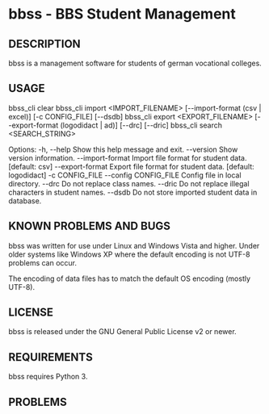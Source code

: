 bbss - BBS Student Management
=============================

DESCRIPTION
-----------
bbss is a management software for students of german vocational colleges.


USAGE
-----

  bbss_cli clear
  bbss_cli import <IMPORT_FILENAME> [--import-format (csv | excel)] [-c CONFIG_FILE] [--dsdb]
  bbss_cli export <EXPORT_FILENAME> [--export-format (logodidact | ad)] [--drc] [--dric]
  bbss_cli search <SEARCH_STRING>

Options:
  -h, --help            Show this help message and exit.
  --version             Show version information.
  --import-format       Import file format for student data. [default: csv]
  --export-format       Export file format for student data. [default: logodidact]
  -c CONFIG_FILE --config CONFIG_FILE
                        Config file in local directory.
  --drc                  Do not replace class names.
  --dric                 Do not replace illegal characters in student names.
  --dsdb                 Do not store imported student data in database.


KNOWN PROBLEMS AND BUGS
-----------------------
bbss was written for use under Linux and Windows Vista and higher. Under older
systems like Windows XP where the default encoding is not UTF-8 problems can
occur.

The encoding of data files has to match the default OS encoding (mostly UTF-8).


LICENSE
-------
bbss is released under the GNU General Public License v2 or newer.


REQUIREMENTS
------------
bbss requires Python 3.


PROBLEMS
--------

